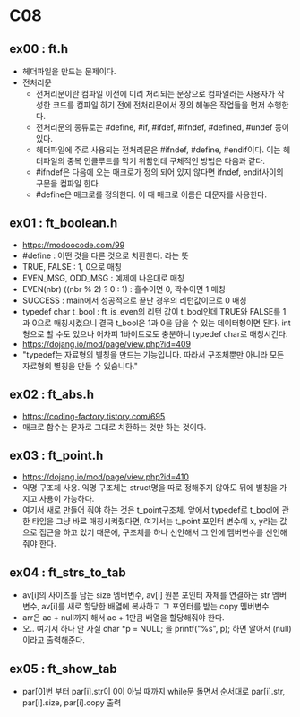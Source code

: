 # C08
## ex00 : ft.h
* 헤더파일을 만드는 문제이다.
* 전처리문
  - 전처리문이란 컴파일 이전에 미리 처리되는 문장으로 컴파일러는 사용자가 작성한 코드를 컴파일 하기 전에 전처리문에서 정의 해놓은 작업들을 먼저 수행한다.
  - 전처리문의 종류로는 #define, #if, #ifdef, #ifndef, #defined, #undef 등이 있다.
  - 헤더파일에 주로 사용되는 전처리문은 #ifndef, #define, #endif이다. 이는 헤더파일의 중복 인클루드를 막기 위함인데 구체적인 방법은 다음과 같다.
  - #ifndef은 다음에 오는 매크로가 정의 되어 있지 않다면 ifndef, endif사이의 구문을 컴파일 한다.
  - #define은 매크로를 정의한다. 이 때 매크로 이름은 대문자를 사용한다.

## ex01 : ft_boolean.h
* <https://modoocode.com/99>
* #define : 어떤 것을 다른 것으로 치환한다. 라는 뜻
* TRUE, FALSE : 1, 0으로 매칭
* EVEN_MSG, ODD_MSG : 예제에 나온대로 매칭
* EVEN(nbr) ((nbr % 2) ? 0 : 1) : 홀수이면 0, 짝수이면 1 매칭
* SUCCESS : main에서 성공적으로 끝난 경우의 리턴값이므로 0 매칭
* typedef char t_bool : ft_is_even의 리턴 값이 t_bool인데 TRUE와 FALSE를 1과 0으로 매칭시켰으니 결국 t_bool은 1과 0을 담을 수 있는 데이터형이면 된다. int형으로 할 수도 있으나 어차피 1바이트로도 충분하니 typedef char로 매칭시킨다.
* <https://dojang.io/mod/page/view.php?id=409> 
* "typedef는 자료형의 별칭을 만드는 기능입니다. 따라서 구조체뿐만 아니라 모든 자료형의 별칭을 만들 수 있습니다."

## ex02 : ft_abs.h
* <https://coding-factory.tistory.com/695>
* 매크로 함수는 문자로 그대로 치환하는 것만 하는 것이다.

## ex03 : ft_point.h
* <https://dojang.io/mod/page/view.php?id=410>
* 익명 구조체 사용. 익명 구조체는 struct명을 따로 정해주지 않아도 뒤에 별칭을 가지고 사용이 가능하다.
* 여기서 새로 만들어 줘야 하는 것은 t_point구조체. 앞에서 typedef로 t_bool에 관한 타입을 그냥 바로 매칭시켜줬다면, 여기서는 t_point 포인터 변수에 x, y라는 값으로 접근을 하고 있기 때문에, 구조체를 하나 선언해서 그 안에 멤버변수를 선언해 줘야 한다.

## ex04 : ft_strs_to_tab
* av[i]의 사이즈를 담는 size 멤버변수, av[i] 원본 포인터 자체를 연결하는 str 멤버변수, av[i]를 새로 할당한 배열에 복사하고 그 포인터를 받는 copy 멤버변수
* arr은 ac + null까지 해서 ac + 1만큼 배열을 할당해줘야 한다.
* 오.. 여기서 하나 안 사실 char \*p = NULL; 을 printf("%s", p); 하면 알아서 (null)이라고 출력해준다.

## ex05 : ft_show_tab
* par[0]번 부터 par[i].str이 0이 아닐 때까지 while문 돌면서 순서대로 par[i].str, par[i].size, par[i].copy 출력
